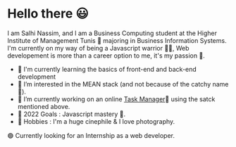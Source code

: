 # Hello there 😃
I am Salhi Nassim, and I am a Business Computing student at the Higher Institute of Management Tunis 🏫 majoring in Business Information Systems.
I'm currently on my way of being a Javascript warrior 💂‍♂️, Web developement is more than a career option to me, it's my passion 🤟. 
- 👋  I'm currently learning the basics of front-end and back-end development
- 👀 I’m interested in the MEAN stack (and not because of the catchy name 👀).
- 🌱 I’m currently working on an online [Task Manager](https://github.com/Salhi21/task-manager)📓 using the satck mentioned above.
- 🥅 2022 Goals : Javascript mastery 🥇.
- 🔰 Hobbies : I'm a huge cinephile & I love photography.

🟢 Currently looking for an Internship as a web developer.

<!---
Salhi21/Salhi21 is a ✨ special ✨ repository because its `README.md` (this file) appears on your GitHub profile.
You can click the Preview link to take a look at your changes.
--->
